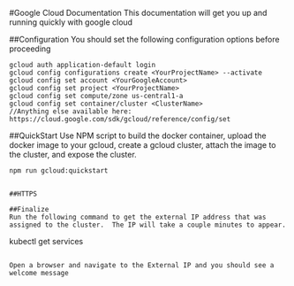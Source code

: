 #Google Cloud Documentation
This documentation will get you up and running quickly with google cloud

##Configuration
You should set the following configuration options before proceeding
```
gcloud auth application-default login
gcloud config configurations create <YourProjectName> --activate
gcloud config set account <YourGoogleAccount>
gcloud config set project <YourProjectName>
gcloud config set compute/zone us-central1-a
gcloud config set container/cluster <ClusterName>
//Anything else available here: https://cloud.google.com/sdk/gcloud/reference/config/set

``` 

##QuickStart
Use NPM script to build the docker container, upload the docker image to your gcloud, create a gcloud cluster, attach the image to the cluster, and expose the cluster.
```
npm run gcloud:quickstart
```
```

##HTTPS

##Finalize
Run the following command to get the external IP address that was assigned to the cluster.  The IP will take a couple minutes to appear.
```
kubectl get services
```

Open a browser and navigate to the External IP and you should see a welcome message